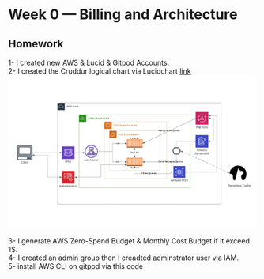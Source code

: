 # Week 0 — Billing and Architecture

## Homework

1- I created new AWS & Lucid & Gitpod Accounts.<br>
2- I created the Cruddur logical chart via Lucidchart <a href="https://lucid.app/lucidchart/924f5c79-83a3-4253-aeed-34497a7b5705/edit?viewport_loc=-430%2C126%2C2220%2C1046%2C0_0&invitationId=inv_b3207a3d-bbf2-4773-8312-9d7306505d1d">link</a><br>
![logical chart](assets/Week0-Chart.jpeg)<br>

3- I generate AWS Zero-Spend Budget & Monthly Cost Budget if it exceed 1$.<br>
4- I created an admin group then I creadted adminstrator user via IAM.<br>
5- install AWS CLI on gitpod via this code<br>
